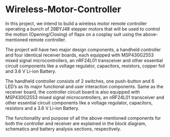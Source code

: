 # Wireless-Motor-Controller

In this project, we intend to build a wireless motor remote controller operating a bunch of 28BYJ48 stepper motors that will be used to control the motion (Opening/Closing) of flaps on a cosplay suit using the above-mentioned remote controller. 

The project will have two major design components, a handheld controller and four identical receiver boards, each equipped with MSP430G2553 mixed signal microcontrollers, an nRF24L01 transceiver and other essential circuit components like a voltage regulator, capacitors, resistors, copper foil and 3.6 V Li-ion Battery. 

The handheld controller consists of 2 switches, one push-button and 6 LED’s as its major functional and user interaction components. Same as the receiver board, the controller circuit board is also equipped with MSP430G2553 mixed signal microcontrollers, an nRF24L01 transceiver and other essential circuit components like a voltage regulator, capacitors, resistors and a 3.6 V Li-ion Battery. 

The functionality and purpose of all the above-mentioned components for both the controller and receiver are explained in the block diagram, schematics and battery analysis sections, respectively.
